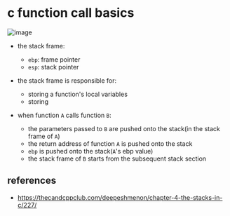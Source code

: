 # c function call basics

![image](https://user-images.githubusercontent.com/35479537/222956232-bdb2a51c-a853-4380-addf-ed405a03843b.png)
* the stack frame:
    * `ebp`: frame pointer
    * `esp`: stack pointer

* the stack frame is responsible for:
    * storing a function's local variables
    * storing

* when function `A` calls function `B`:
    * the parameters passed to `B` are pushed onto the stack(in the stack frame of `A`)
    * the return address of function `A` is pushed onto the stack
    * `ebp` is pushed onto the stack(`A`'s ebp value)
    * the stack frame of `B` starts from the subsequent stack section


## references
* https://thecandcppclub.com/deepeshmenon/chapter-4-the-stacks-in-c/227/
